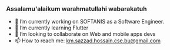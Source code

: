 ### Assalamu'alaikum warahmatullahi wabarakatuh

- 🔭 I’m currently working on SOFTANIS as a Software Engineer.
- 🌱 I’m currently learning Flutter
- 👯 I’m looking to collaborate on Web and mobile apps devs
- 📫 How to reach me: km.sazzad.hossain.cse.bu@gmail.com

